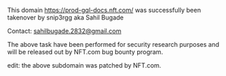 This domain https://prod-gql-docs.nft.com/ was successfully been takenover by snip3rgg aka Sahil Bugade

Contact: sahilbugade.2832@gmail.com

The above task have been performed for security research purposes and will be released out by NFT.com bug bounty program.


edit: the above subdomain was patched by NFT.com.
